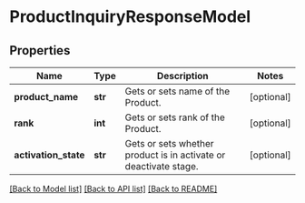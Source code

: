 # ProductInquiryResponseModel

## Properties
Name | Type | Description | Notes
------------ | ------------- | ------------- | -------------
**product_name** | **str** | Gets or sets name of the Product. | [optional] 
**rank** | **int** | Gets or sets rank of the Product. | [optional] 
**activation_state** | **str** | Gets or sets whether product is in activate or deactivate stage. | [optional] 

[[Back to Model list]](../README.md#documentation-for-models) [[Back to API list]](../README.md#documentation-for-api-endpoints) [[Back to README]](../README.md)


